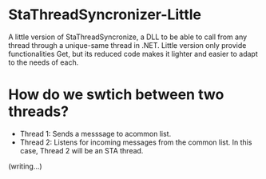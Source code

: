 # StaThreadSyncronizer-Little
 A little version of StaThreadSyncronize,
 a DLL to be able to call from any thread through a unique-same thread in .NET. Little version only provide functionalities Get, but its reduced code makes it lighter and easier to adapt to the needs of each.

# How do we swtich between two threads?
- Thread 1: Sends a messsage to acommon list.
- Thread 2: Listens for incoming messages from the common list. In this case, Thread 2 will be an STA thread.

(writing...)
